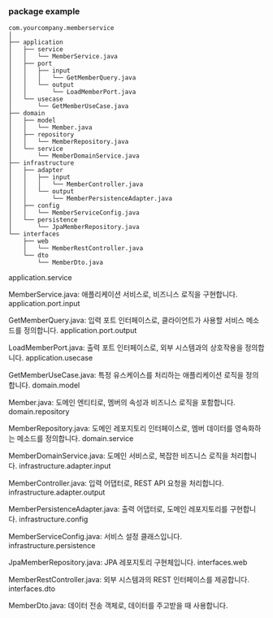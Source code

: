 
### package example 
```
com.yourcompany.memberservice
│
├── application
│   ├── service
│   │   └── MemberService.java
│   ├── port
│   │   ├── input
│   │   │   └── GetMemberQuery.java
│   │   └── output
│   │       └── LoadMemberPort.java
│   └── usecase
│       └── GetMemberUseCase.java
├── domain
│   ├── model
│   │   └── Member.java
│   ├── repository
│   │   └── MemberRepository.java
│   └── service
│       └── MemberDomainService.java
├── infrastructure
│   ├── adapter
│   │   ├── input
│   │   │   └── MemberController.java
│   │   └── output
│   │       └── MemberPersistenceAdapter.java
│   ├── config
│   │   └── MemberServiceConfig.java
│   └── persistence
│       └── JpaMemberRepository.java
└── interfaces
    ├── web
    │   └── MemberRestController.java
    └── dto
        └── MemberDto.java

```

application.service

MemberService.java: 애플리케이션 서비스로, 비즈니스 로직을 구현합니다.
application.port.input

GetMemberQuery.java: 입력 포트 인터페이스로, 클라이언트가 사용할 서비스 메소드를 정의합니다.
application.port.output

LoadMemberPort.java: 출력 포트 인터페이스로, 외부 시스템과의 상호작용을 정의합니다.
application.usecase

GetMemberUseCase.java: 특정 유스케이스를 처리하는 애플리케이션 로직을 정의합니다.
domain.model

Member.java: 도메인 엔티티로, 멤버의 속성과 비즈니스 로직을 포함합니다.
domain.repository

MemberRepository.java: 도메인 레포지토리 인터페이스로, 멤버 데이터를 영속화하는 메소드를 정의합니다.
domain.service

MemberDomainService.java: 도메인 서비스로, 복잡한 비즈니스 로직을 처리합니다.
infrastructure.adapter.input

MemberController.java: 입력 어댑터로, REST API 요청을 처리합니다.
infrastructure.adapter.output

MemberPersistenceAdapter.java: 출력 어댑터로, 도메인 레포지토리를 구현합니다.
infrastructure.config

MemberServiceConfig.java: 서비스 설정 클래스입니다.
infrastructure.persistence

JpaMemberRepository.java: JPA 레포지토리 구현체입니다.
interfaces.web

MemberRestController.java: 외부 시스템과의 REST 인터페이스를 제공합니다.
interfaces.dto

MemberDto.java: 데이터 전송 객체로, 데이터를 주고받을 때 사용합니다.